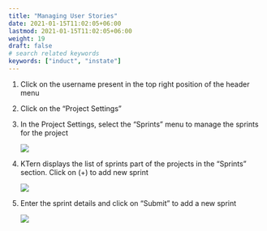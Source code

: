 ```yaml
---
title: "Managing User Stories"
date: 2021-01-15T11:02:05+06:00
lastmod: 2021-01-15T11:02:05+06:00
weight: 19
draft: false
# search related keywords
keywords: ["induct", "instate"]
---
```



1. Click on the username present in the top right position of the header menu

2. Click on the “Project Settings”

3. In the Project Settings, select the “Sprints” menu to manage the sprints for the project

   ![](https://storage.googleapis.com/ktern-public-files/product-documentation/sprint-1.png)

4. KTern displays the list of sprints part of the projects in the “Sprints” section. Click on (+) to add new
   sprint

   ![](https://storage.googleapis.com/ktern-public-files/product-documentation/sprint-2.png)

5. Enter the sprint details and click on “Submit” to add a new sprint

   ![](https://storage.googleapis.com/ktern-public-files/product-documentation/sprint-3.png)